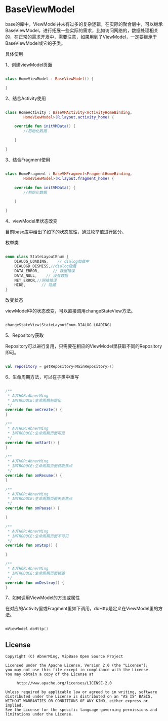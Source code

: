 # BaseViewModel

base的库中，ViewModel并未有过多的复杂逻辑，在实际的聚合层中，可以继承BaseViewModel，进行拓展一些实际的需求，比如访问网络的，数据处理相关的，在正常的需求开发中，需要注意，如果用到了ViewModel，一定要继承于BaseViewModel或它的子类。

具体使用

1、创建viewModel页面

```kotlin

class HomeViewModel : BaseViewModel() {

}

```

2、结合Activity使用

```kotlin

class HomeActivity : BaseVMActivity<ActivityHomeBinding,
        HomeViewModel>(R.layout.activity_home) {

    override fun initVMData() {
        //初始化数据

    }

}
```

3、结合Fragment使用

```kotlin

class HomeFragment : BaseVMFragment<FragmentHomeBinding,
        HomeViewModel>(R.layout.fragment_home) {

    override fun initVMData() {
        //初始化数据

    }

}

```

4、viewModel里状态改变

目前base库中给出了如下的状态属性，通过枚举值进行区分。

枚举类

```kotlin

enum class StateLayoutEnum {
    DIALOG_LOADING,    // dialog加载中
    DIALOGD_DISMISS,//dialog隐藏
    DATA_ERROR,      // 数据错误
    DATA_NULL,    // 没有数据
    NET_ERROR,//网络错误
    HIDE,       // 隐藏
}

```

改变状态

viewModel中的状态改变，可以直接调用changeStateView方法。

```kotlin

changeStateView(StateLayoutEnum.DIALOG_LOADING)


```

5、Repository获取

Repository可以进行复用，只需要在相应的ViewModel里获取不同的Repository即可。

```kotlin

val repository = getRepository<MainRepository>()

```

6、生命周期方法，可以在子类中重写

```kotlin

/**
 * AUTHOR:AbnerMing
 * INTRODUCE:生命周期初始化
 */
override fun onCreate() {
}

/**
 * AUTHOR:AbnerMing
 * INTRODUCE:生命周期页面可见
 */
override fun onStart() {
}

/**
 * AUTHOR:AbnerMing
 * INTRODUCE:生命周期页面获取焦点
 */
override fun onResume() {
}

/**
 * AUTHOR:AbnerMing
 * INTRODUCE:生命周期页面失去焦点
 */
override fun onPause() {

}

/**
 * AUTHOR:AbnerMing
 * INTRODUCE:生命周期页面不可见
 */
override fun onStop() {

}

/**
 * AUTHOR:AbnerMing
 * INTRODUCE:生命周期页面销毁
 */
override fun onDestroy() {
}

```

7、如何调用ViewModel的方法或属性

在对应的Activity里或Fragment里如下调用，doHttp是定义在ViewModel里的方法。

```kotlin

mViewModel.doHttp()

```

## License

```
Copyright (C) AbnerMing, VipBase Open Source Project

Licensed under the Apache License, Version 2.0 (the "License");
you may not use this file except in compliance with the License.
You may obtain a copy of the License at

     http://www.apache.org/licenses/LICENSE-2.0

Unless required by applicable law or agreed to in writing, software
distributed under the License is distributed on an "AS IS" BASIS,
WITHOUT WARRANTIES OR CONDITIONS OF ANY KIND, either express or implied.
See the License for the specific language governing permissions and
limitations under the License.
```







